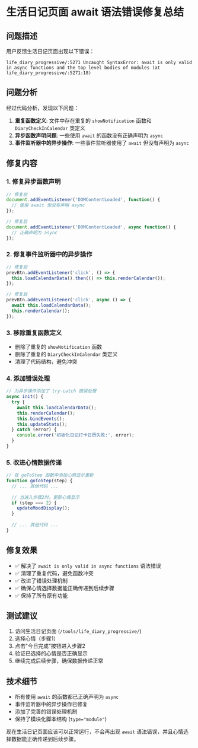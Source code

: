 # 生活日记页面 await 语法错误修复总结

## 问题描述
用户反馈生活日记页面出现以下错误：
```
life_diary_progressive/:5271 Uncaught SyntaxError: await is only valid in async functions and the top level bodies of modules (at life_diary_progressive/:5271:18)
```

## 问题分析
经过代码分析，发现以下问题：
1. **重复函数定义**: 文件中存在重复的 `showNotification` 函数和 `DiaryCheckInCalendar` 类定义
2. **异步函数声明问题**: 一些使用 `await` 的函数没有正确声明为 `async`
3. **事件监听器中的异步操作**: 一些事件监听器使用了 `await` 但没有声明为 `async`

## 修复内容

### 1. 修复异步函数声明
```javascript
// 修复前
document.addEventListener('DOMContentLoaded', function() {
  // 使用 await 但没有声明 async
});

// 修复后  
document.addEventListener('DOMContentLoaded', async function() {
  // 正确声明为 async
});
```

### 2. 修复事件监听器中的异步操作
```javascript
// 修复前
prevBtn.addEventListener('click', () => {
  this.loadCalendarData().then(() => this.renderCalendar());
});

// 修复后
prevBtn.addEventListener('click', async () => {
  await this.loadCalendarData();
  this.renderCalendar();
});
```

### 3. 移除重复函数定义
- 删除了重复的 `showNotification` 函数
- 删除了重复的 `DiaryCheckInCalendar` 类定义
- 清理了代码结构，避免冲突

### 4. 添加错误处理
```javascript
// 为异步操作添加了 try-catch 错误处理
async init() {
  try {
    await this.loadCalendarData();
    this.renderCalendar();
    this.bindEvents();
    this.updateStats();
  } catch (error) {
    console.error('初始化日记打卡日历失败:', error);
  }
}
```

### 5. 改进心情数据传递
```javascript
// 在 goToStep 函数中添加心情显示更新
function goToStep(step) {
  // ... 其他代码 ...
  
  // 当进入步骤2时，更新心情显示
  if (step === 2) {
    updateMoodDisplay();
  }
  
  // ... 其他代码 ...
}
```

## 修复效果
- ✅ 解决了 `await is only valid in async functions` 语法错误
- ✅ 清理了重复代码，避免函数冲突
- ✅ 改进了错误处理机制
- ✅ 确保心情选择数据能正确传递到后续步骤
- ✅ 保持了所有原有功能

## 测试建议
1. 访问生活日记页面 (`/tools/life_diary_progressive/`)
2. 选择心情（步骤1）
3. 点击"今日完成"按钮进入步骤2
4. 验证已选择的心情是否正确显示
5. 继续完成后续步骤，确保数据传递正常

## 技术细节
- 所有使用 `await` 的函数都已正确声明为 `async`
- 事件监听器中的异步操作已修复
- 添加了完善的错误处理机制
- 保持了模块化脚本结构 (`type="module"`)

现在生活日记页面应该可以正常运行，不会再出现 `await` 语法错误，并且心情选择数据能正确传递到后续步骤。
